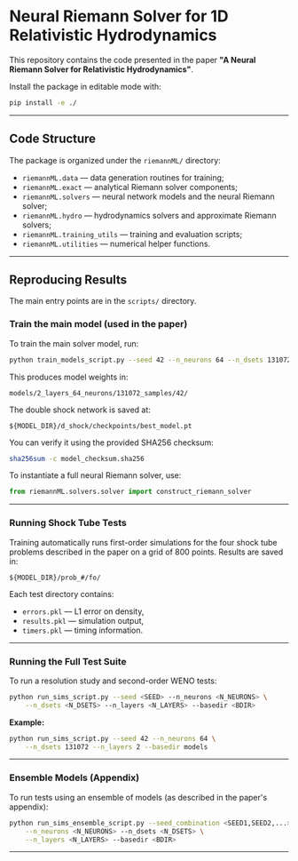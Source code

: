 # Neural Riemann Solver for 1D Relativistic Hydrodynamics

This repository contains the code presented in the paper
**"A Neural Riemann Solver for Relativistic Hydrodynamics"**.

Install the package in editable mode with:

```bash
pip install -e ./
```

---

## Code Structure

The package is organized under the `riemannML/` directory:

* `riemannML.data` — data generation routines for training;
* `riemannML.exact` — analytical Riemann solver components;
* `riemannML.solvers` — neural network models and the neural Riemann solver;
* `riemannML.hydro` — hydrodynamics solvers and approximate Riemann solvers;
* `riemannML.training_utils` — training and evaluation scripts;
* `riemannML.utilities` — numerical helper functions.

---

## Reproducing Results

The main entry points are in the `scripts/` directory.

### Train the main model (used in the paper)

To train the main solver model, run:

```bash
python train_models_script.py --seed 42 --n_neurons 64 --n_dsets 131072 --batch 128 --n_layers 2
```

This produces model weights in:

```
models/2_layers_64_neurons/131072_samples/42/
```

The double shock network is saved at:

```
${MODEL_DIR}/d_shock/checkpoints/best_model.pt
```

You can verify it using the provided SHA256 checksum:

```bash
sha256sum -c model_checksum.sha256
```

To instantiate a full neural Riemann solver, use:

```python
from riemannML.solvers.solver import construct_riemann_solver
```

---

### Running Shock Tube Tests

Training automatically runs first-order simulations for the four shock tube problems described in the paper on a grid of 800 points. Results are saved in:

```
${MODEL_DIR}/prob_#/fo/
```

Each test directory contains:

* `errors.pkl` — L1 error on density,
* `results.pkl` — simulation output,
* `timers.pkl` — timing information.

---

### Running the Full Test Suite

To run a resolution study and second-order WENO tests:

```bash
python run_sims_script.py --seed <SEED> --n_neurons <N_NEURONS> \
    --n_dsets <N_DSETS> --n_layers <N_LAYERS> --basedir <BDIR>
```

**Example:**

```bash
python run_sims_script.py --seed 42 --n_neurons 64 \
    --n_dsets 131072 --n_layers 2 --basedir models
```

---

### Ensemble Models (Appendix)

To run tests using an ensemble of models (as described in the paper's appendix):

```bash
python run_sims_ensemble_script.py --seed_combination <SEED1,SEED2,...> \
    --n_neurons <N_NEURONS> --n_dsets <N_DSETS> \
    --n_layers <N_LAYERS> --basedir <BDIR>
```

---
